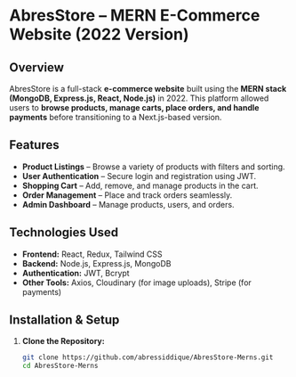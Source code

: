 # **AbresStore – MERN E-Commerce Website (2022 Version)**  

## **Overview**  

AbresStore is a full-stack **e-commerce website** built using the **MERN stack (MongoDB, Express.js, React, Node.js)** in 2022. This platform allowed users to **browse products, manage carts, place orders, and handle payments** before transitioning to a Next.js-based version.  

## **Features**  

- **Product Listings** – Browse a variety of products with filters and sorting.  
- **User Authentication** – Secure login and registration using JWT.  
- **Shopping Cart** – Add, remove, and manage products in the cart.  
- **Order Management** – Place and track orders seamlessly.  
- **Admin Dashboard** – Manage products, users, and orders.  

## **Technologies Used**  

- **Frontend:** React, Redux, Tailwind CSS  
- **Backend:** Node.js, Express.js, MongoDB  
- **Authentication:** JWT, Bcrypt  
- **Other Tools:** Axios, Cloudinary (for image uploads), Stripe (for payments)  

## **Installation & Setup**  

1. **Clone the Repository:**  
   ```bash
   git clone https://github.com/abressiddique/AbresStore-Merns.git
   cd AbresStore-Merns
